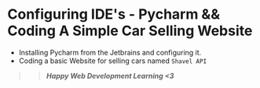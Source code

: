 # Configuring IDE's - Pycharm && Coding A Simple Car Selling Website
- Installing Pycharm from the Jetbrains and configuring it.
- Coding a basic Website for selling cars named `Shavel API`

>> ***Happy Web Development Learning <3***
